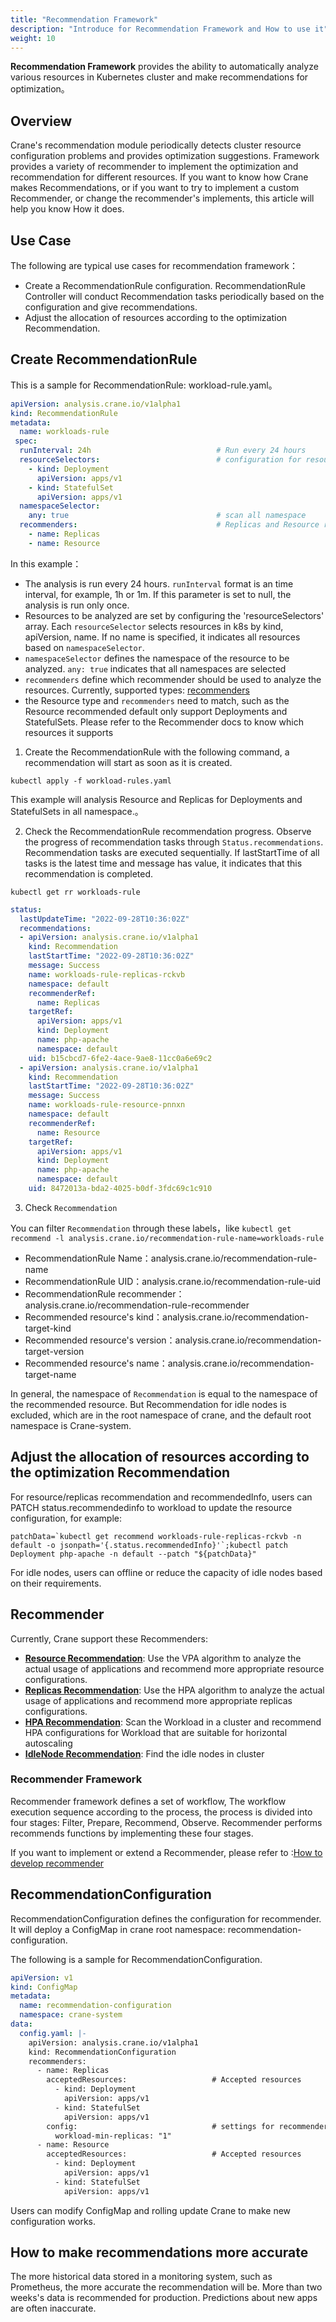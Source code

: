 ```yaml
---
title: "Recommendation Framework"
description: "Introduce for Recommendation Framework and How to use it"
weight: 10
---
```


**Recommendation Framework** provides the ability to automatically analyze various resources in Kubernetes cluster and make recommendations for optimization。

## Overview

Crane's recommendation module periodically detects cluster resource configuration problems and provides optimization suggestions. Framework provides a variety of recommender to implement the optimization and recommendation for different resources.
If you want to know how Crane makes Recommendations, or if you want to try to implement a custom Recommender, or change the recommender's implements, this article will help you know How it does.

## Use Case

The following are typical use cases for recommendation framework：

- Create a RecommendationRule configuration. RecommendationRule Controller will conduct Recommendation tasks periodically based on the configuration and give recommendations.
- Adjust the allocation of resources according to the optimization Recommendation.

## Create RecommendationRule

This is a sample for RecommendationRule: workload-rule.yaml。

```yaml
apiVersion: analysis.crane.io/v1alpha1
kind: RecommendationRule
metadata:
  name: workloads-rule
 spec:
  runInterval: 24h                            # Run every 24 hours
  resourceSelectors:                          # configuration for resources
    - kind: Deployment
      apiVersion: apps/v1
    - kind: StatefulSet
      apiVersion: apps/v1
  namespaceSelector:
    any: true                                 # scan all namespace
  recommenders:                               # Replicas and Resource recommenders for Workload 
    - name: Replicas
    - name: Resource
```

In this example：

- The analysis is run every 24 hours. `runInterval` format is an time interval, for example, 1h or 1m. If this parameter is set to null, the analysis is run only once.
- Resources to be analyzed are set by configuring the 'resourceSelectors' array. Each `resourceSelector` selects resources in k8s by kind, apiVersion, name. If no name is specified, it indicates all resources based on `namespaceSelector`.
- `namespaceSelector` defines the namespace of the resource to be analyzed. `any: true` indicates that all namespaces are selected
- `recommenders` define which recommender should be used to analyze the resources. Currently, supported types: [recommenders](/docs/tutorials/recommendation/recommendation-framework#recommender)
- the Resource type and ` recommenders ` need to match, such as the Resource recommended default only support Deployments and StatefulSets. Please refer to the Recommender docs to know which resources it supports

1. Create the RecommendationRule with the following command, a recommendation will start as soon as it is created.

```shell
kubectl apply -f workload-rules.yaml
```

This example will analysis Resource and Replicas for Deployments and StatefulSets in all namespace.。

2. Check the RecommendationRule recommendation progress. Observe the progress of recommendation tasks through `Status.recommendations`. Recommendation tasks are executed sequentially. If lastStartTime of all tasks is the latest time and message has value, it indicates that this recommendation is completed.

```shell
kubectl get rr workloads-rule
```

```yaml
status:
  lastUpdateTime: "2022-09-28T10:36:02Z"
  recommendations:
  - apiVersion: analysis.crane.io/v1alpha1
    kind: Recommendation
    lastStartTime: "2022-09-28T10:36:02Z"
    message: Success
    name: workloads-rule-replicas-rckvb
    namespace: default
    recommenderRef:
      name: Replicas
    targetRef:
      apiVersion: apps/v1
      kind: Deployment
      name: php-apache
      namespace: default
    uid: b15cbcd7-6fe2-4ace-9ae8-11cc0a6e69c2
  - apiVersion: analysis.crane.io/v1alpha1
    kind: Recommendation
    lastStartTime: "2022-09-28T10:36:02Z"
    message: Success
    name: workloads-rule-resource-pnnxn
    namespace: default
    recommenderRef:
      name: Resource
    targetRef:
      apiVersion: apps/v1
      kind: Deployment
      name: php-apache
      namespace: default
    uid: 8472013a-bda2-4025-b0df-3fdc69c1c910
```

3. Check `Recommendation`

You can filter `Recommendation` through these labels，like `kubectl get recommend -l analysis.crane.io/recommendation-rule-name=workloads-rule`

- RecommendationRule Name：analysis.crane.io/recommendation-rule-name
- RecommendationRule UID：analysis.crane.io/recommendation-rule-uid
- RecommendationRule recommender：analysis.crane.io/recommendation-rule-recommender
- Recommended resource's kind：analysis.crane.io/recommendation-target-kind
- Recommended resource's version：analysis.crane.io/recommendation-target-version
- Recommended resource's name：analysis.crane.io/recommendation-target-name

In general, the namespace of `Recommendation` is equal to the namespace of the recommended resource. But Recommendation for idle nodes is excluded, which are in the root namespace of crane, and the default root namespace is Crane-system.

## Adjust the allocation of resources according to the optimization Recommendation

For resource/replicas recommendation and recommendedInfo, users can PATCH status.recommendedinfo to workload to update the resource configuration, for example:

```shell
patchData=`kubectl get recommend workloads-rule-replicas-rckvb -n default -o jsonpath='{.status.recommendedInfo}'`;kubectl patch Deployment php-apache -n default --patch "${patchData}"
```

For idle nodes, users can offline or reduce the capacity of idle nodes based on their requirements.

## Recommender

Currently, Crane support these Recommenders:

- [**Resource Recommendation**](/docs/tutorials/recommendation/resource-recommendation): Use the VPA algorithm to analyze the actual usage of applications and recommend more appropriate resource configurations.
- [**Replicas Recommendation**](/docs/tutorials/recommendation/replicas-recommendation): Use the HPA algorithm to analyze the actual usage of applications and recommend more appropriate replicas configurations.
- [**HPA Recommendation**](/docs/tutorials/recommendation/hpa-recommendation): Scan the Workload in a cluster and recommend HPA configurations for Workload that are suitable for horizontal autoscaling
- [**IdleNode Recommendation**](/docs/tutorials/recommendation/idlenode-recommendation): Find the idle nodes in cluster

### Recommender Framework 

Recommender framework defines a set of workflow, The workflow execution sequence according to the process, the process is divided into four stages: Filter, Prepare, Recommend, Observe. Recommender performs recommends functions by implementing these four stages.

If you want to implement or extend a Recommender, please refer to :[How to develop recommender](/docs/tutorials/recommendation/how-to-develop-recommender)

## RecommendationConfiguration

RecommendationConfiguration defines the configuration for recommender. It will deploy a ConfigMap in crane root namespace: recommendation-configuration.

The following is a sample for RecommendationConfiguration.

```yaml
apiVersion: v1
kind: ConfigMap
metadata:
  name: recommendation-configuration
  namespace: crane-system
data:
  config.yaml: |-
    apiVersion: analysis.crane.io/v1alpha1
    kind: RecommendationConfiguration
    recommenders:
      - name: Replicas
        acceptedResources:                   # Accepted resources
          - kind: Deployment
            apiVersion: apps/v1
          - kind: StatefulSet
            apiVersion: apps/v1
        config:                              # settings for recommender
          workload-min-replicas: "1"         
      - name: Resource
        acceptedResources:                   # Accepted resources
          - kind: Deployment
            apiVersion: apps/v1
          - kind: StatefulSet
            apiVersion: apps/v1
```

Users can modify ConfigMap and rolling update Crane to make new configuration works.

## How to make recommendations more accurate

The more historical data stored in a monitoring system, such as Prometheus, the more accurate the recommendation will be. More than two weeks's data is recommended for production. Predictions about new apps are often inaccurate.